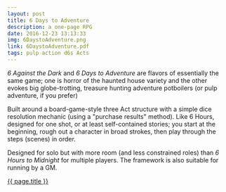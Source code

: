 ```yaml
---
layout: post
title: 6 Days to Adventure
description: a one-page RPG
date: 2016-12-23 13:13:33
img: 6DaystoAdventure.png
link: 6DaystoAdventure.pdf
tags: pulp action d6s Acts
---
```


*6 Against the Dark* and *6 Days to Adventure* are flavors of essentially the same game; one is horror of the haunted house variety and the other evokes big globe-trotting, treasure hunting adventure potboilers (or pulp adventure, if you prefer)

Built around a board-game-style three Act structure with a simple dice resolution mechanic (using a "purchase results" method). Like 6 Hours, designed for one shot, or at least self-contained stories; you start at the beginning, rough out a character in broad strokes, then play through the steps (scenes) in order.

Designed for solo but with more room (and less constrained roles) than *6 Hours to Midnight* for multiple players. The framework is also suitable for running by a GM.

<div class="img_row">
	<a href="{{ site.baseurl }}/pdf/{{ page.link }}"><img class="col three" src="{{ site.baseurl }}/img/{{ page.img}}" alt="" title="{{ page.title }}"/></a>
</div>
<div class="col three caption">
	<a href="{{ site.baseurl }}/pdf/{{ page.link }}">{{ page.title }}</a>
</div>
